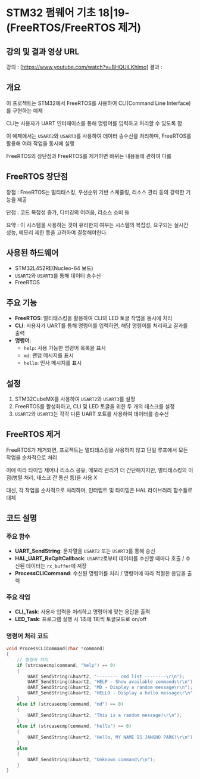 # STM32 펌웨어 기초 18|19-(FreeRTOS/FreeRTOS 제거)

## 강의 및 결과 영상 URL 
강의 : [https://www.youtube.com/watch?v=BHQUiLKhlmo]
결과 : 
## 개요
이 프로젝트는 STM32에서 FreeRTOS를 사용하여 CLI(Command Line Interface)를 구현하는 예제

CLI는 사용자가 UART 인터페이스를 통해 명령어를 입력하고 처리할 수 있도록 함 

이 예제에서는 `USART2`와 `USART3`를 사용하여 데이터 송수신을 처리하며, FreeRTOS를 활용해 여러 작업을 동시에 실행

FreeRTOS의 장단점과 FreeRTOS를 제거하면 바뀌는 내용들에 관하여 다룸 

## FreeRTOS 장단점 
장점 : FreeRTOS는 멀티태스킹, 우선순위 기반 스케줄링, 리소스 관리 등의 강력한 기능을 제공

단점 : 코드 복잡성 증가, 디버깅의 어려움, 리소스 소비 등

요약 : 이 시스템을 사용하는 것이 유리한지 여부는 시스템의 복잡성, 요구되는 실시간 성능, 메모리 제한 등을 고려하여 결정해야한다.

## 사용된 하드웨어
- STM32L452RE(Nucleo-64 보드)
- `USART2`와 `USART3`를 통해 데이터 송수신
- FreeRTOS

## 주요 기능
- **FreeRTOS**: 멀티태스킹을 활용하여 CLI와 LED 토글 작업을 동시에 처리
- **CLI**: 사용자가 UART를 통해 명령어를 입력하면, 해당 명령어를 처리하고 결과를 출력
- **명령어**: 
  - `help`: 사용 가능한 명령어 목록을 표시
  - `md`: 랜덤 메시지를 표시
  - `hello`: 인사 메시지를 표시

## 설정
1. STM32CubeMX를 사용하여 `USART2`와 `USART3`를 설정
2. FreeRTOS를 활성화하고, CLI 및 LED 토글을 위한 두 개의 태스크를 설정
3. `USART2`와 `USART3`는 각각 다른 UART 포트를 사용하여 데이터를 송수신
   
## FreeRTOS 제거 
FreeRTOS가 제거되면, 프로젝트는 멀티태스킹을 사용하지 않고 단일 루프에서 모든 작업을 순차적으로 처리

이에 따라 타이밍 제어나 리소스 공유, 메모리 관리가 더 간단해지지만, 멀티태스킹의 이점(병렬 처리, 태스크 간 통신 등)을 사용 X

대신, 각 작업을 순차적으로 처리하며, 인터럽트 및 타이밍은 HAL 라이브러리 함수들로 대체

## 코드 설명

### 주요 함수
- **UART_SendString**: 문자열을 `USART2` 또는 `USART3`를 통해 송신
- **HAL_UART_RxCpltCallback**: `USART2`로부터 데이터를 수신할 때마다 호출 / 수신된 데이터는 `rx_buffer`에 저장
- **ProcessCLICommand**: 수신된 명령어를 처리 / 명령어에 따라 적절한 응답을 출력

### 주요 작업
- **CLI_Task**: 사용자 입력을 처리하고 명령어에 맞는 응답을 출력
- **LED_Task**: 프로그램 실행 시 1초에 1회씩 토글모드로 on/off 

### 명령어 처리 코드

```c
void ProcessCLICommand(char *command)
{
    // 명령어 처리
    if (strcasecmp(command, "help") == 0)
    {
        UART_SendString(&huart2, "-------- cmd list --------\r\n");
        UART_SendString(&huart2, "HELP - Show available commands\r\n");
        UART_SendString(&huart2, "MD - Display a random message\r\n");
        UART_SendString(&huart2, "HELLO - Display a hello message\r\n");
    }
    else if (strcasecmp(command, "md") == 0)
    {
        UART_SendString(&huart2, "This is a random message!\r\n");
    }
    else if (strcasecmp(command, "hello") == 0)
    {
        UART_SendString(&huart2, "Hello, MY NAME IS JANGHO PARK!\r\n");
    }
    else
    {
        UART_SendString(&huart2, "Unknown command\r\n");
    }
}


